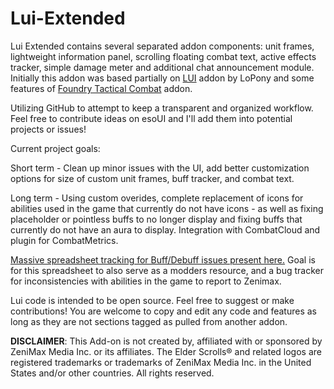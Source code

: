 # Lui-Extended

Lui Extended contains several separated addon components: unit frames, lightweight information panel, scrolling floating combat text, active effects tracker, simple damage meter and additional chat announcement module.
Initially this addon was based partially on [LUI](http://www.esoui.com/downloads/info413-LUI.html) addon by LoPony and some features of [Foundry Tactical Combat](http://www.esoui.com/downloads/info28-FoundryTacticalCombat.html) addon.


Utilizing GitHub to attempt to keep a transparent and organized workflow.
Feel free to contribute ideas on esoUI and I'll add them into potential projects or issues!

Current project goals:

Short term - Clean up minor issues with the UI, add better customization options for size of custom unit frames, buff tracker, and combat text.

Long term - Using custom overides, complete replacement of icons for abilities used in the game that currently do not have icons - as well as fixing placeholder or pointless buffs to no longer display and fixing buffs that currently do not have an aura to display. Integration with CombatCloud and plugin for CombatMetrics.

[Massive spreadsheet tracking for Buff/Debuff issues present here.](https://docs.google.com/spreadsheets/d/1YOCz2ESzmdcs-QZ4whVNtcFDtcglpbiv-VYxUhZHGpk/edit#gid=709796411)
Goal is for this spreadsheet to also serve as a modders resource, and a bug tracker for inconsistencies with abilities in the game to report to Zenimax.

Lui code is intended to be open source. Feel free to suggest or make contributions!
You are welcome to copy and edit any code and features as long as they are not sections tagged as pulled from another addon.

**DISCLAIMER**: This Add-on is not created by, affiliated with or sponsored by ZeniMax Media Inc. or its affiliates. The Elder Scrolls® and related logos are registered trademarks or trademarks of ZeniMax Media Inc. in the United States and/or other countries. All rights reserved.
